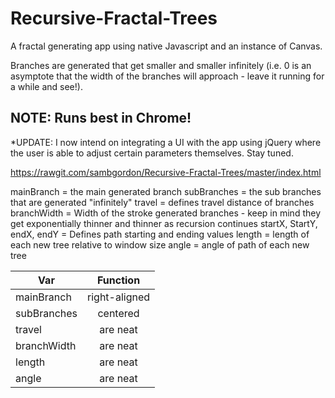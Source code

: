 # Recursive-Fractal-Trees

A fractal generating app using native Javascript and an instance of Canvas.

Branches are generated that get smaller and smaller infinitely  (i.e. 0 is an asymptote that the width of the branches will approach - leave it running for a while and see!).

## NOTE: Runs best in Chrome!

*UPDATE: I now intend on integrating a UI with the app using jQuery where the user is able to adjust certain parameters themselves. Stay tuned.

https://rawgit.com/sambgordon/Recursive-Fractal-Trees/master/index.html

mainBranch = the main generated branch
subBranches = the sub branches that are generated "infinitely"
travel = defines travel distance of branches
branchWidth = Width of the stroke generated branches - keep in mind they
get exponentially thinner and thinner as recursion continues
startX, StartY, endX, endY = Defines path starting and ending values
length = length of each new tree relative to window size
angle = angle of path of each new tree

| Var             | Function      |
| -------------   |:-------------:|
| mainBranch      | right-aligned |
| subBranches     | centered      |
| travel          | are neat      |
| branchWidth     | are neat      |
| length          | are neat      |
| angle           | are neat      |
